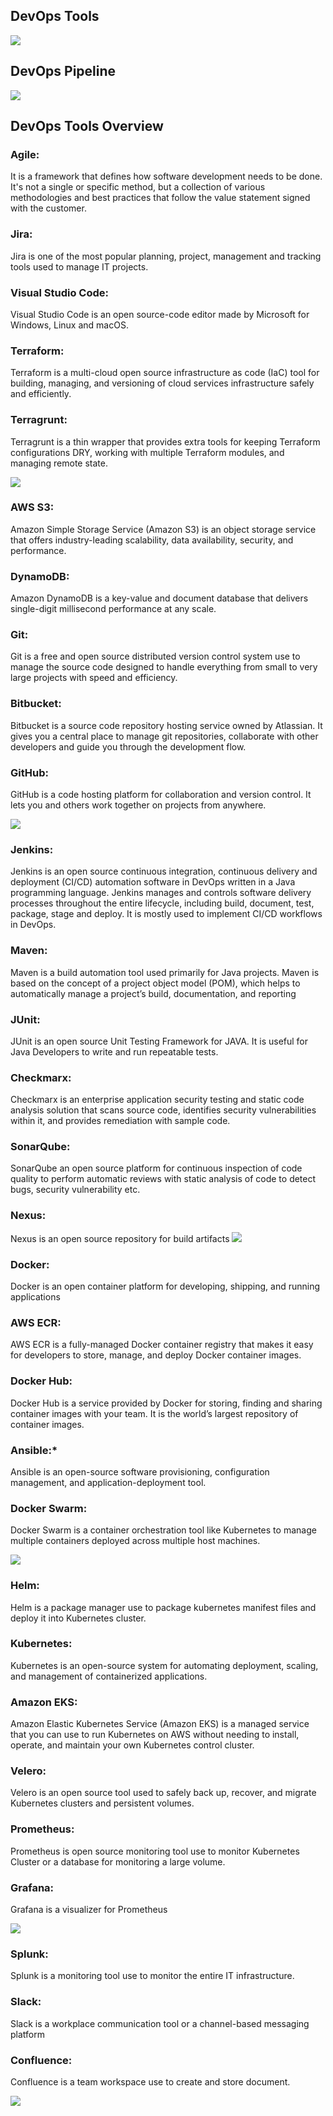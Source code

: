 ## DevOps Tools
![](/images/devops1.JPG)

## DevOps Pipeline
![](/images/devops2.JPG)

## DevOps Tools Overview

### Agile:
It is a framework that defines how software development needs to be done. It's not a single or specific method, but a collection of various methodologies and best practices that follow the value statement signed with the customer.

### Jira:
Jira is one of the most popular planning, project, management and tracking tools used to manage IT projects.

### Visual Studio Code: 
Visual Studio Code is an open source-code editor made by Microsoft for Windows, Linux and macOS.

### Terraform:
Terraform is a multi-cloud open source infrastructure as code (IaC) tool for building, managing, and versioning of cloud services infrastructure safely and efficiently.

### Terragrunt:
Terragrunt is a thin wrapper that provides extra tools for keeping Terraform configurations DRY, working with multiple Terraform modules, and managing remote state.

![](/images/devops3.JPG)

### AWS S3:
Amazon Simple Storage Service (Amazon S3) is an object storage service that offers industry-leading scalability, data availability, security, and performance.

### DynamoDB:
Amazon DynamoDB is a key-value and document database that delivers single-digit millisecond performance at any scale.

### Git:
Git is a free and open source distributed version control system use to manage the source code designed to handle everything from small to very large projects with speed and efficiency.

### Bitbucket: 
Bitbucket is a source code repository hosting service owned by Atlassian.  It gives you a central place to manage git repositories, collaborate with other developers and guide you through the development flow.

### GitHub:
GitHub is a code hosting platform for collaboration and version control. It lets you and others work together on projects from anywhere.

![](/images/devops4.JPG)

### Jenkins:
Jenkins is an open source continuous integration, continuous delivery and deployment (CI/CD) automation software in DevOps written in a Java programming language. Jenkins manages and controls software delivery processes throughout the entire lifecycle, including build, document, test, package, stage and deploy. It is mostly used to implement CI/CD workflows in DevOps.

### Maven: 
Maven is a build automation tool used primarily for Java projects. Maven is based on the concept of a project object model (POM), which helps to automatically manage a project’s build, documentation, and reporting

### JUnit:
JUnit is an open source Unit Testing Framework for JAVA. It is useful for Java Developers to write and run repeatable tests.

### Checkmarx:
Checkmarx is an enterprise application security testing and static code analysis solution that scans source code, identifies security vulnerabilities within it, and provides remediation with sample code.

### SonarQube:
SonarQube an open source platform for continuous inspection of code quality to perform automatic reviews with static analysis of code to detect bugs, security vulnerability etc.

### Nexus: 
Nexus is an open source repository for build artifacts
![](/images/devops5.JPG)

### Docker:
Docker is an open container platform for developing, shipping, and running applications

### AWS ECR:
AWS ECR is a fully-managed Docker container registry that makes it easy for developers to store, manage, and deploy Docker container images.

### Docker Hub: 
Docker Hub is a service provided by Docker for storing, finding and sharing container images with your team. It is the world’s largest repository of container images.

### Ansible:*
Ansible is an open-source software provisioning, configuration management, and application-deployment tool.

### Docker Swarm:
Docker Swarm is a container orchestration tool like Kubernetes to manage multiple containers deployed across multiple host machines.

![](/images/devops6.JPG)

### Helm:
Helm is a package manager use to package kubernetes manifest files and deploy it into Kubernetes cluster.

### Kubernetes: 
Kubernetes is an open-source system for automating deployment, scaling, and management of containerized applications.

### Amazon EKS:
Amazon Elastic Kubernetes Service (Amazon EKS) is a managed service that you can use to run Kubernetes on AWS without needing to install, operate, and maintain your own Kubernetes control cluster. 

### Velero:
Velero is an open source tool used to safely back up, recover, and migrate Kubernetes clusters and persistent volumes.

### Prometheus:
Prometheus is open source monitoring tool use to monitor Kubernetes Cluster or a database for monitoring a large volume.

### Grafana:
Grafana is a visualizer for Prometheus

![](/images/devops7.JPG)

### Splunk:
Splunk is a monitoring tool use to monitor the entire IT infrastructure.

### Slack:
Slack is a workplace communication tool or a channel-based messaging platform

### Confluence:
Confluence is a team workspace use to create and store document.

![](/images/devops8.JPG)